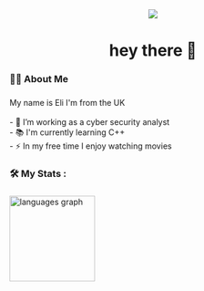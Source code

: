 <div align="center">
  <img src="https://visitor-badge.laobi.icu/badge?page_id=Purcye.Purcye&"  />
</div>

###

<h1 align="center">hey there 👋</h1>

###

<h3 align="left">👩‍💻  About Me</h3>

###

<p align="left">My name is Eli I'm from the UK<br><br>- 🔭 I’m working as a cyber security analyst<br>- 📚 I'm currently learning C++<br>- ⚡ In my free time I enjoy watching movies</p>

###

<h3 align="left">🛠️   My Stats :</h3>

###

<div align="left">
  <img src="https://github-readme-stats.vercel.app/api/top-langs?username=Purcye&locale=en&hide_title=false&layout=compact&card_width=320&langs_count=5&theme=dracula&hide_border=false&order=2" height="150" alt="languages graph"  />
</div>

###
